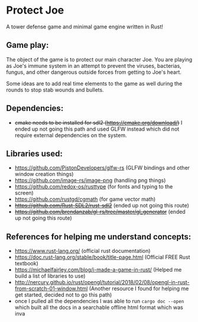 # Protect Joe
A tower defense game and minimal game engine written in Rust!

## Game play: 
The object of the game is to protect our main character Joe. You are playing as Joe's immune system in an attempt to prevent the viruses, bacterias, fungus, and other dangerous outside forces from getting to Joe's heart. 

Some ideas are to add real time elements to the game as well during the rounds to stop stab wounds and bullets. 

## Dependencies: 
- ~~cmake needs to be installed for sdl2 (https://cmake.org/download/)~~ I ended up not going this path and used GLFW instead which did not require external dependencies on the system. 

## Libraries used: 
- https://github.com/PistonDevelopers/glfw-rs (GLFW bindings and other window creation things)
- https://github.com/image-rs/image-png (handling png things)
- https://github.com/redox-os/rusttype (for fonts and typing to the screen)
- https://github.com/rustgd/cgmath (for game vector math)
- ~~https://github.com/Rust-SDL2/rust-sdl2~~ (ended up not going this route)
- ~~https://github.com/brendanzab/gl-rs/tree/master/gl_generator~~ (ended up not going this route)


## References for helping me understand concepts: 
- https://www.rust-lang.org/ (official rust documentation)
- https://doc.rust-lang.org/stable/book/title-page.html (Official FREE Rust textbook)
- https://michaelfairley.com/blog/i-made-a-game-in-rust/ (Helped me build a list of libraries to use)
- http://nercury.github.io/rust/opengl/tutorial/2018/02/08/opengl-in-rust-from-scratch-01-window.html (Another resource I found for helping me get started, decided not to go this path)
- once I pulled all the dependencies I was able to run ```cargo doc --open``` which built all the docs in a searchable offline html format which was inva